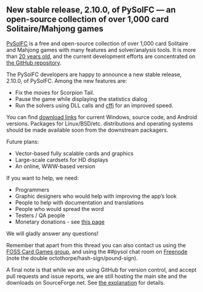 ## New stable release, 2.10.0, of PySolFC — an open-source collection of over 1,000 card Solitaire/Mahjong games

[PySolFC](https://pysolfc.sourceforge.io/) is a free and open-source collection of over 1,000 card Solitaire and Mahjong games with many features and solver/analysis tools. It is more than [20 years old](http://solitaire.vegard2.net/pysol.html), and the current development efforts are concentrated on [the GitHub repository](https://github.com/shlomif/PySolFC).

The PySolFC developers are happy to announce a new stable release, 2.10.0, of PySolFC. Among the new features are:

* Fix the moves for Scorpion Tail.
* Pause the game while displaying the statistics dialog
* Run the solvers using DLL calls and [cffi](https://pypi.org/project/cffi/) for an improved speed.

You can find [download links](https://sourceforge.net/projects/pysolfc/files/PySolFC/) for current Windows, source code, and Android versions.
Packages for Linux/BSD/etc. distributions and operating systems should be made
available soon from the downstream packagers.

Future plans:

* Vector-based fully scalable cards and graphics
* Large-scale cardsets for HD displays
* An online, WWW-based version

If you want to help, we need:

* Programmers
* Graphic designers who would help with improving the app’s look
* People to help with documentation and translations
* People who would spread the word
* Testers / QA people
* Monetary donations - see [this page](http://www.shlomifish.org/meta/how-to-help/)

We will gladly answer any questions!

Remember that apart from this thread you can also contact us using the [FOSS Card Games group](https://groups.google.com/forum/#!forum/foss-card-games), and using the ##pysol chat room on [Freenode](http://freenode.net/) (note the double octothorpe/hash-sign/pound-sign).

A final note is that while we are using GitHub for version control, and accept
pull requests and issue reports, we are still hosting the main site and the
downloads on SourceForge.net. See [the explanation](https://www.reddit.com/r/Python/comments/8237i3/help_is_needed_in_preparing_a_windows_binary/dv84xxu/)
for details.
